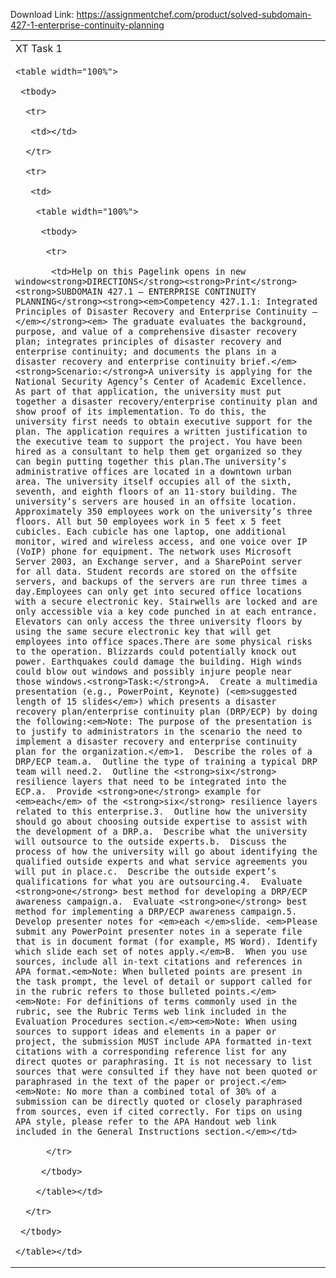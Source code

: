 Download Link: https://assignmentchef.com/product/solved-subdomain-427-1-enterprise-continuity-planning
<br>
<table width="100%">

 <tbody>

  <tr>

   <td>XT Task 1</td>

   <td></td>

  </tr>

  <tr>

   <td colspan="2" width="100%">

    <table width="100%">

     <tbody>

      <tr>

       <td></td>

      </tr>

      <tr>

       <td>

        <table width="100%">

         <tbody>

          <tr>

           <td>Help on this Pagelink opens in new window<strong>DIRECTIONS</strong><strong>Print</strong><strong>SUBDOMAIN 427.1 – ENTERPRISE CONTINUITY PLANNING</strong><strong><em>Competency 427.1.1: Integrated Principles of Disaster Recovery and Enterprise Continuity –</em></strong><em> The graduate evaluates the background, purpose, and value of a comprehensive disaster recovery plan; integrates principles of disaster recovery and enterprise continuity; and documents the plans in a disaster recovery and enterprise continuity brief.</em><strong>Scenario:</strong>A university is applying for the National Security Agency’s Center of Academic Excellence. As part of that application, the university must put together a disaster recovery/enterprise continuity plan and show proof of its implementation. To do this, the university first needs to obtain executive support for the plan. The application requires a written justification to the executive team to support the project. You have been hired as a consultant to help them get organized so they can begin putting together this plan.The university’s administrative offices are located in a downtown urban area. The university itself occupies all of the sixth, seventh, and eighth floors of an 11-story building. The university’s servers are housed in an offsite location. Approximately 350 employees work on the university’s three floors. All but 50 employees work in 5 feet x 5 feet cubicles. Each cubicle has one laptop, one additional monitor, wired and wireless access, and one voice over IP (VoIP) phone for equipment. The network uses Microsoft Server 2003, an Exchange server, and a SharePoint server for all data. Student records are stored on the offsite servers, and backups of the servers are run three times a day.Employees can only get into secured office locations with a secure electronic key. Stairwells are locked and are only accessible via a key code punched in at each entrance. Elevators can only access the three university floors by using the same secure electronic key that will get employees into office spaces.There are some physical risks to the operation. Blizzards could potentially knock out power. Earthquakes could damage the building. High winds could blow out windows and possibly injure people near those windows.<strong>Task:</strong>A.  Create a multimedia presentation (e.g., PowerPoint, Keynote) (<em>suggested length of 15 slides</em>) which presents a disaster recovery plan/enterprise continuity plan (DRP/ECP) by doing the following:<em>Note: The purpose of the presentation is to justify to administrators in the scenario the need to implement a disaster recovery and enterprise continuity plan for the organization.</em>1.  Describe the roles of a DRP/ECP team.a.  Outline the type of training a typical DRP team will need.2.  Outline the <strong>six</strong> resilience layers that need to be integrated into the ECP.a.  Provide <strong>one</strong> example for <em>each</em> of the <strong>six</strong> resilience layers related to this enterprise.3.  Outline how the university should go about choosing outside expertise to assist with the development of a DRP.a.  Describe what the university will outsource to the outside experts.b.  Discuss the process of how the university will go about identifying the qualified outside experts and what service agreements you will put in place.c.  Describe the outside expert’s qualifications for what you are outsourcing.4.  Evaluate <strong>one</strong> best method for developing a DRP/ECP awareness campaign.a.  Evaluate <strong>one</strong> best method for implementing a DRP/ECP awareness campaign.5.  Develop presenter notes for <em>each </em>slide. <em>Please submit any PowerPoint presenter notes in a seperate file that is in document format (for example, MS Word). Identify which slide each set of notes apply.</em>B.  When you use sources, include all in-text citations and references in APA format.<em>Note: When bulleted points are present in the task prompt, the level of detail or support called for in the rubric refers to those bulleted points.</em><em>Note: For definitions of terms commonly used in the rubric, see the Rubric Terms web link included in the Evaluation Procedures section.</em><em>Note: When using sources to support ideas and elements in a paper or project, the submission MUST include APA formatted in-text citations with a corresponding reference list for any direct quotes or paraphrasing. It is not necessary to list sources that were consulted if they have not been quoted or paraphrased in the text of the paper or project.</em><em>Note: No more than a combined total of 30% of a submission can be directly quoted or closely paraphrased from sources, even if cited correctly. For tips on using APA style, please refer to the APA Handout web link included in the General Instructions section.</em></td>

          </tr>

         </tbody>

        </table></td>

      </tr>

     </tbody>

    </table></td>

  </tr>

 </tbody>

</table>


